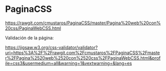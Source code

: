 # PaginaCSS

https://rawgit.com/cmustaros/PaginaCSS/master/Pagina%20web%20con%20css/PaginaWebCSS.html

Validación de la página: 

https://jigsaw.w3.org/css-validator/validator?uri=https%3A%2F%2Frawgit.com%2Fcmustaros%2FPaginaCSS%2Fmaster%2FPagina%2520web%2520con%2520css%2FPaginaWebCSS.html&profile=css3&usermedium=all&warning=1&vextwarning=&lang=es
